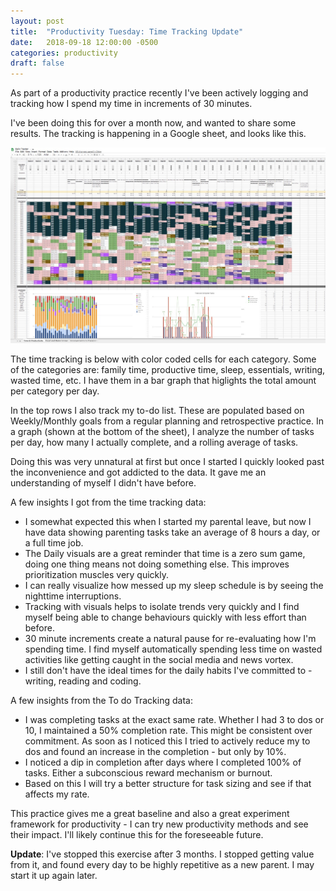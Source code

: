 ```yaml
---
layout: post
title:  "Productivity Tuesday: Time Tracking Update"
date:   2018-09-18 12:00:00 -0500
categories: productivity
draft: false
---
```


As part of a productivity practice recently I've been actively logging and tracking how I spend my time in increments of 30 minutes. 

I've been doing this for over a month now, and wanted to share some results. The tracking is happening in a Google sheet, and looks like this.

![Daily Tracking](/assets/img/daily-tracking.jpg)

The time tracking is below with color coded cells for each category. Some of the categories are: family time, productive time, sleep, essentials, writing, wasted time, etc. I have them in a bar graph that higlights the total amount per category per day.

In the top rows I also track my to-do list. These are populated based on Weekly/Monthly goals from a regular planning and retrospective practice. In a graph (shown at the bottom of the sheet), I analyze the number of tasks per day, how many I actually complete, and a rolling average of tasks. 

Doing this was very unnatural at first but once I started I quickly looked past the inconvenience and got addicted to the data. It gave me an understanding of myself I didn't have before. 

A few insights I got from the time tracking data:
 
* I somewhat expected this when I started my parental leave, but now I have data showing parenting tasks take an average of 8 hours a day, or a full time job.
* The Daily visuals are a great reminder that time is a zero sum game, doing one thing means not doing something else. This improves  prioritization muscles very quickly. 
* I can really visualize how messed up my sleep schedule is by seeing the nighttime interruptions. 
* Tracking with visuals helps to isolate trends very quickly and I find myself being able to change behaviours quickly with less effort than before. 
* 30 minute increments create a natural pause for re-evaluating how I'm spending time. I find myself automatically spending less time on wasted activities like getting caught in the social media and news vortex. 
* I still don't have the ideal times for the daily habits I've committed to - writing, reading and coding.

A few insights from the To do Tracking data:

* I was completing tasks at the exact same rate. Whether I had 3 to dos or 10, I maintained a 50% completion rate. This might be consistent over commitment. As soon as I noticed this I tried to actively reduce my to dos and found an increase in the completion - but only by 10%. 
* I noticed a dip in completion after days where I completed 100% of tasks. Either a subconscious reward mechanism or burnout. 
* Based on this I will try a better structure for task sizing and see if that affects my rate. 

This practice gives me a great baseline and also a great experiment framework for productivity - I can try new productivity methods and see their impact. I'll likely continue this for the foreseeable future. 

**Update**: I've stopped this exercise after 3 months. I stopped getting value from it, and found every day to be highly repetitive as a new parent. I may start it up again later.